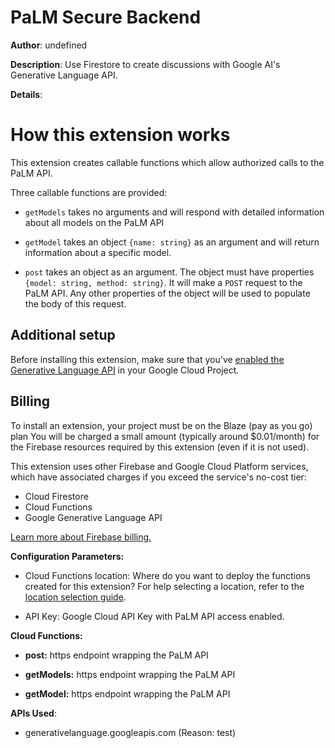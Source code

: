 # PaLM Secure Backend

**Author**: undefined 

**Description**: Use Firestore to create discussions with Google AI's Generative Language API.



**Details**: 
# How this extension works

This extension creates callable functions which allow authorized calls to the PaLM API.

Three callable functions are provided:

- `getModels` takes no arguments and will respond with detailed information about all models on the PaLM API

- `getModel` takes an object `{name: string}` as an argument and will return information about a specific model.

- `post` takes an object as an argument. The object must have properties `{model: string, method: string}`. It will make a `POST` request to the PaLM API. Any other properties of the object will be used to populate the body of this request. 


## Additional setup

Before installing this extension, make sure that you've [enabled the Generative Language API](https://console.cloud.google.com/apis/library/generativelanguage.googleapis.com) in your Google Cloud Project.
## Billing
To install an extension, your project must be on the Blaze (pay as you go) plan
You will be charged a small amount (typically around $0.01/month) for the Firebase resources required by this extension (even if it is not used).

This extension uses other Firebase and Google Cloud Platform services, which have associated charges if you exceed the service's no-cost tier:

- Cloud Firestore
- Cloud Functions
- Google Generative Language API

[Learn more about Firebase billing.](https://firebase.google.com/pricing)



**Configuration Parameters:**

* Cloud Functions location: Where do you want to deploy the functions created for this extension? For help selecting a location, refer to the [location selection guide](https://firebase.google.com/docs/functions/locations).

* API Key: Google Cloud API Key with PaLM API access enabled.



**Cloud Functions:**

* **post:** https endpoint wrapping the PaLM API

* **getModels:** https endpoint wrapping the PaLM API

* **getModel:** https endpoint wrapping the PaLM API



**APIs Used**:

* generativelanguage.googleapis.com (Reason: test)
